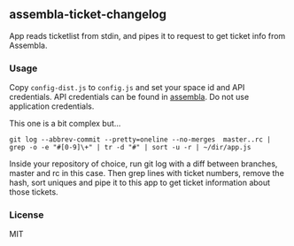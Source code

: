 ## assembla-ticket-changelog

App reads ticketlist from stdin, and pipes it to request to get ticket info from Assembla.

### Usage
Copy `config-dist.js` to `config.js` and set your space id and API credentials.
API credentials can be found in [assembla](https://www.assembla.com/user/edit/manage_clients). Do not use application credentials.

This one is a bit complex but...
```
git log --abbrev-commit --pretty=oneline --no-merges  master..rc | grep -o -e "#[0-9]\+" | tr -d "#" | sort -u -r | ~/dir/app.js
```

Inside your repository of choice, run git log with a diff between branches, master and rc in this case. Then grep lines with ticket numbers, remove the hash, sort uniques and pipe it to this app to get ticket information about those tickets.

### License
MIT